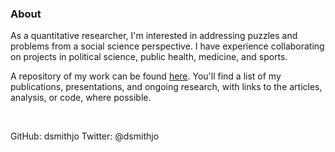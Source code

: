### About

As a quantitative researcher, I'm interested in addressing puzzles and problems from a social science perspective. I have experience collaborating on projects in political science, public health, medicine, and sports. 

A repository of my work can be found [here](https://dsmithjo.github.io/#publications). You'll find a list of my publications, presentations, and ongoing research, with links to the articles, analysis, or code, where possible.

<br />

GitHub: dsmithjo
Twitter: @dsmithjo
